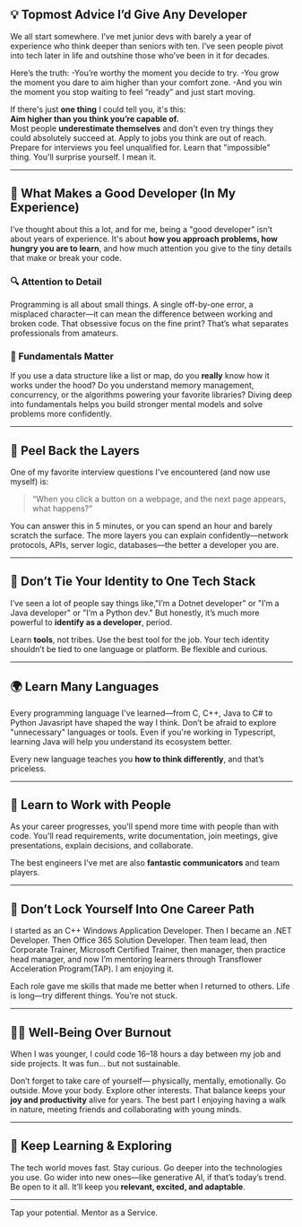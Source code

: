 ## 💡 Topmost Advice I’d Give Any Developer

We all start somewhere. I’ve met junior devs with barely a year of experience who think deeper than seniors with ten. I’ve seen people pivot into tech later in life and outshine those who’ve been in it for decades.

Here’s the truth:
-You’re worthy the moment you decide to try.
-You grow the moment you dare to aim higher than your comfort zone.
-And you win the moment you stop waiting to feel “ready” and just start moving.


If there's just **one thing** I could tell you, it's this:  
**Aim higher than you think you’re capable of.**  
Most people **underestimate themselves** and don't even try things they could absolutely succeed at. Apply to jobs you think are out of reach. Prepare for interviews you feel unqualified for. Learn that "impossible" thing. You'll surprise yourself. I mean it.

---

## 🧠 What Makes a Good Developer (In My Experience)

I’ve thought about this a lot, and for me, being a "good developer" isn’t about years of experience. It's about **how you approach problems, how hungry you are to learn**, and how much attention you give to the tiny details that make or break your code.

### 🔍 Attention to Detail
Programming is all about small things. A single off-by-one error, a misplaced character—it can mean the difference between working and broken code. That obsessive focus on the fine print? That’s what separates professionals from amateurs.

### 🧠 Fundamentals Matter
If you use a data structure like a list or map, do you **really** know how it works under the hood? Do you understand memory management, concurrency, or the algorithms powering your favorite libraries? Diving deep into fundamentals helps you build stronger mental models and solve problems more confidently.

---

## 🧅 Peel Back the Layers

One of my favorite interview questions I've encountered (and now use myself) is:  
> “When you click a button on a webpage, and the next page appears, what happens?”

You can answer this in 5 minutes, or you can spend an hour and barely scratch the surface. The more layers you can explain confidently—network protocols, APIs, server logic, databases—the better a developer you are.

---

## 🧰 Don’t Tie Your Identity to One Tech Stack

I’ve seen a lot of people say things like,"I’m a Dotnet  developer" or "I’m a Java developer" or "I’m a Python dev." But honestly, it’s much more powerful to **identify as a developer**, period.

Learn **tools**, not tribes. Use the best tool for the job. Your tech identity shouldn’t be tied to one language or platform. Be flexible and curious.

---

## 🌍 Learn Many Languages

Every programming language I've learned—from C, C++, Java to C# to Python Javasript have shaped the way I think. Don’t be afraid to explore "unnecessary" languages or tools. Even if you're working in Typescript, learning Java will help you understand its ecosystem better.

Every new language teaches you **how to think differently**, and that’s priceless.

---

## 🤝 Learn to Work with People

As your career progresses, you'll spend more time with people than with code. You'll read requirements, write documentation, join meetings, give presentations, explain decisions, and collaborate.

The best engineers I've met are also **fantastic communicators** and team players.

---

## 🔄 Don’t Lock Yourself Into One Career Path

I started as an C++ Windows Application Developer. Then I became an .NET Developer. Then Office 365 Solution Developer. Then team lead, then Corporate Trainer, Microsoft Certified Trainer, then manager, then practice head manager,  and now I’m mentoring learners through Transflower Acceleration Program(TAP). I am enjoying it.

Each role gave me skills that made me better when I returned to others. Life is long—try different things. You’re not stuck.

---

## 🧘‍♂️ Well-Being Over Burnout

When I was younger, I could code 16–18 hours a day between my job and side projects. It was fun… but not sustainable.

Don’t forget to take care of yourself— physically, mentally, emotionally. Go outside. Move your body. Explore other interests. That balance keeps your **joy and productivity** alive for years. The best part I enjoying having a walk in nature, meeting friends and collaborating with young minds.

---

## 🔄 Keep Learning & Exploring

The tech world moves fast. Stay curious. Go deeper into the technologies you use. Go wider into new ones—like generative AI, if that’s today’s trend. Be open to it all. It’ll keep you **relevant, excited, and adaptable**.

---

Tap your potential.
Mentor as a Service.